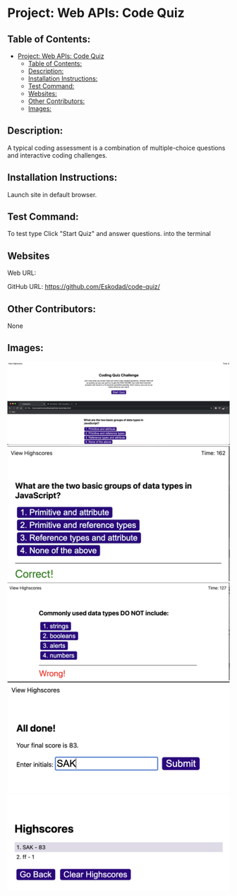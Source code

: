 # Project: Web APIs: Code Quiz


## Table of Contents: 
- [Project: Web APIs: Code Quiz](#project-web-apis-code-quiz)
  - [Table of Contents:](#table-of-contents)
  - [Description:](#description)
  - [Installation Instructions:](#installation-instructions)
  - [Test Command:](#test-command)
  - [Websites:](#websites)
  - [Other Contributors:](#other-contributors)
  - [Images:](#images)


## Description:
A typical coding assessment is a combination of multiple-choice questions and interactive coding challenges.

## Installation Instructions: 
Launch site in default browser.

## Test Command: 
To test type Click "Start Quiz" and answer questions. into the terminal

## Websites

Web URL: 

GitHub URL: https://github.com/Eskodad/code-quiz/


## Other Contributors:
None

## Images:

![Project Screennshot](./assets/images/LaunchPage.png)
![Project Screenshot](./Assets/images/AskQuestionExample.png)
![Project Screenshot](./Assets/images/CorrectAnswerExample.png)
![Project Screenshot](./Assets/images/WrongAnswerExample.png)
![Project Screenshot](./Assets/images/FinishPageExample.png)
![Project Screenshot](./Assets/images/HighScoreExample.png)
